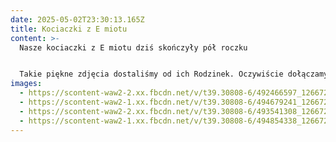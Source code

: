 ```yaml
---
date: 2025-05-02T23:30:13.165Z
title: Kociaczki z E miotu
content: >-
  Nasze kociaczki z E miotu dziś skończyły pół roczku 


  Takie piękne zdjęcia dostaliśmy od ich Rodzinek. Oczywiście dołączamy również focie naszej Erisi, ich siostrzyczki [](<>)która została z nami
images:
  - https://scontent-waw2-2.xx.fbcdn.net/v/t39.30808-6/492466597_1266727098427089_1104798177247682692_n.jpg?_nc_cat=106&ccb=1-7&_nc_sid=833d8c&_nc_ohc=QFQM32S_2HwQ7kNvwFzmCW-&_nc_oc=AdmInLICcO9Aginy5TxGy2eaP-U84ynXsIV6xV4wy-zjhaW4_Fy45plx-_zUEciYdJy4aMygceSoG0g1c-8fWEYi&_nc_zt=23&_nc_ht=scontent-waw2-2.xx&_nc_gid=1kpm5Zu_j0AMlhIPlQ0HWQ&oh=00_AfLc8RwoAumfsOCsIlFk3Y5mDvDAV3un3BG9VGnSMLN5Jw&oe=6825B79A
  - https://scontent-waw2-1.xx.fbcdn.net/v/t39.30808-6/494679241_1266727155093750_59866411803253268_n.jpg?stp=cp6_dst-jpg_tt6&_nc_cat=108&ccb=1-7&_nc_sid=833d8c&_nc_ohc=AoEqj5JorBoQ7kNvwEQUaX2&_nc_oc=AdkFRnJvSZ9ulJSUKeWrlBxF3O1KNzZRH4bItD2jokZMMeJcYy8WoP2PKSJVstgRTn-Z1pIrDRMWRVQpaBgQi1YS&_nc_zt=23&_nc_ht=scontent-waw2-1.xx&_nc_gid=pLD-Tcr7gfaj8IDkWtpW5A&oh=00_AfKxk4Zl7nVORFJ61UfrJP_2lBvzJmOc7lEVxFDnz3_Q8g&oe=6825BCDB
  - https://scontent-waw2-2.xx.fbcdn.net/v/t39.30808-6/493541308_1266727268427072_3547816738950920992_n.jpg?_nc_cat=106&ccb=1-7&_nc_sid=833d8c&_nc_ohc=RlH761TzurkQ7kNvwHyrGbu&_nc_oc=AdkqslB3j0sSz1Zx5ba_PEzdrnPSvz_daH_hby849JKZIIHlmkgE69mh2wYDX2dpRGQrJBdp8qhpG9Nq00_CjCNO&_nc_zt=23&_nc_ht=scontent-waw2-2.xx&_nc_gid=DfK5hI6knL6KD_16-i3vPQ&oh=00_AfJMaBM-Y9aWriuNTY2w7fWKSNs95eV95qIPbdfmaw_Eyg&oe=68259F75
  - https://scontent-waw2-1.xx.fbcdn.net/v/t39.30808-6/494854338_1266727358427063_2576824054885483797_n.jpg?_nc_cat=104&ccb=1-7&_nc_sid=833d8c&_nc_ohc=gpKJpGFFuQUQ7kNvwE9Ob31&_nc_oc=AdmY9z_dih2GkYIiFuhtQG7HlPsdYMmHJgYAWor4Kn0XwtL_eu8ruYlmo_tD-dcY6ZCoFzifXBtrKK9OJ7sduRIj&_nc_zt=23&_nc_ht=scontent-waw2-1.xx&_nc_gid=vb39_wcdt6hRt8RtFpRULg&oh=00_AfJijSAhf5PWBPNuADnKK1XihMdQWiBh0xeRj2CaRJ3q6w&oe=6825BDC5
---
```

